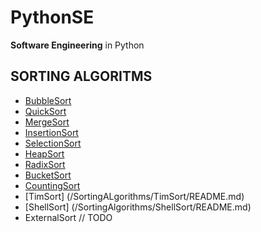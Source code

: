 # PythonSE
**Software Engineering** in Python

## SORTING ALGORITMS
- [BubbleSort](/SortingAlgorithms/BubbleSort/README.md)
- [QuickSort](/SortingAlgorithms/QuickSort/README.md)
- [MergeSort](/SortingAlgorithms/MergeSort/README.md)
- [InsertionSort](/SortingAlgorithms/InsertionSort/README.md)
- [SelectionSort](/SortingAlgorithms/SelectionSort/README.md)
- [HeapSort](/SortingAlgorithms/HeapSort/README.md)
- [RadixSort](/SortingAlgorithms/RadixSort/README.md)
- [BucketSort](/SortingAlgorithms/BucketSort/README.md)
- [CountingSort](/SortingAlgorithms/CountingSort/README.md)
- [TimSort] (/SortingALgorithms/TimSort/README.md)
- [ShellSort] (/SortingAlgorithms/ShellSort/README.md)
- ExternalSort // TODO

